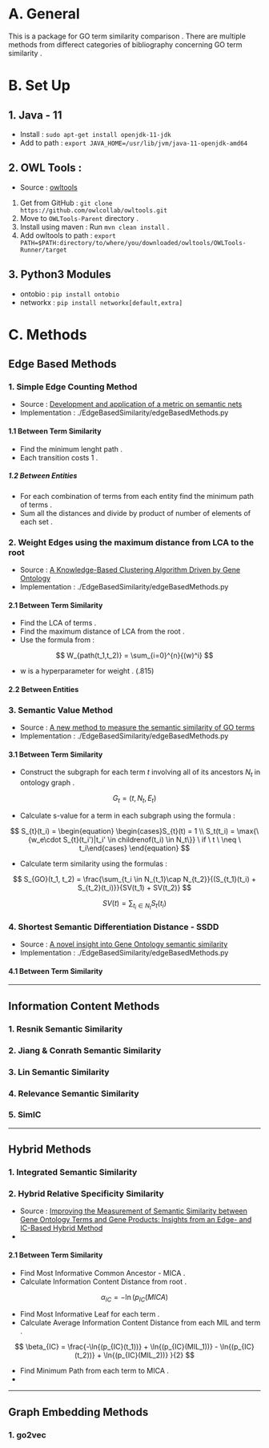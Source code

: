 # A. General

This is a package for GO term similarity comparison . There are multiple methods from differect categories of bibliography concerning GO term similarity .

# B. Set Up

## 1. Java - 11

- Install : `sudo apt-get install openjdk-11-jdk`
- Add to path : `export JAVA_HOME=/usr/lib/jvm/java-11-openjdk-amd64`

## 2. OWL Tools : 

- Source : [owltools](https://github.com/owlcollab/owltools)

1. Get from GitHub : `git clone https://github.com/owlcollab/owltools.git`
2. Move to `OWLTools-Parent` directory .
3. Install using maven : Run `mvn clean install` .
4. Add owltools to path : `export PATH=$PATH:directory/to/where/you/downloaded/owltools/OWLTools-Runner/target`

## 3. Python3 Modules

- ontobio : `pip install ontobio`
- networkx : `pip install networkx[default,extra]`

# C. Methods

## Edge Based Methods 

### 1. Simple Edge Counting Method 

- Source : [Development and application of a metric on semantic nets](https://ieeexplore.ieee.org/abstract/document/24528/)
- Implementation : ./EdgeBasedSimilarity/edgeBasedMethods.py

#### 1.1 Between Term Similarity

- Find the minimum lenght path .
- Each transition costs 1 .

##### 1.2 Between Entities

- For each combination of terms from each entity find the minimum path of terms .
- Sum all the distances and divide by product of number of elements of each set . 

### 2. Weight Edges using the maximum distance from LCA to the root

- Source : [A Knowledge-Based Clustering Algorithm Driven by
Gene Ontology](https://www.tandfonline.com/doi/abs/10.1081/BIP-200025659)
- Implementation : ./EdgeBasedSimilarity/edgeBasedMethods.py

#### 2.1 Between Term Similarity

- Find the LCA of terms .
- Find the maximum distance of LCA from the root .
- Use the formula from :

$$
W_{path(t_1,t_2)} = \sum_{i=0}^{n}{(w)^i}
$$

- w is a hyperparameter for weight . (.815)

#### 2.2 Between Entities

### 3. Semantic Value Method

- Source : [A new method to measure the semantic similarity of GO terms](https://academic.oup.com/bioinformatics/article/23/10/1274/197095)
- Implementation : ./EdgeBasedSimilarity/edgeBasedMethods.py

#### 3.1 Between Term Similarity

- Construct the subgraph for each term $t$ involving all of its ancestors $N_t$ in ontology graph .

$$
G_t = (t, N_t , E_t)
$$

- Calculate s-value for a term in each subgraph using the formula :
  
$$
S_{t}(t_i) = 
\begin{equation}
\begin{cases}S_{t}(t) = 1 \\
S_t(t_i) = \max{\{w_e\cdot S_{t}(t_i')|t_i' \in childrenof(t_i) \in N_t\}} \ if \ t \ \neq \ t_i\end{cases}
\end{equation}
$$

- Calculate term similarity using the formulas :

$$
S_{GO}(t_1, t_2) = \frac{\sum_{t_i \in N_{t_1}\cap N_{t_2}}{(S_{t_1}(t_i) + S_{t_2}(t_i)}}{SV(t_1) + SV(t_2)}
$$

$$
SV(t) = \sum_{t_i \in N_t}{S_t(t_i)}
$$

### 4. Shortest Semantic Differentiation Distance - SSDD

- Source : [A novel insight into Gene Ontology semantic similarity](https://www.sciencedirect.com/science/article/pii/S0888754313000876)
- Implementation : ./EdgeBasedSimilarity/edgeBasedMethods.py

#### 4.1 Between Term Similarity

---

## Information Content Methods 

### 1. Resnik Semantic Similarity

### 2. Jiang & Conrath Semantic Similarity

### 3. Lin Semantic Similarity

### 4. Relevance Semantic Similarity

### 5. SimIC

---

## Hybrid Methods 

### 1. Integrated Semantic Similarity


### 2. Hybrid Relative Specificity Similarity

- Source : [Improving the Measurement of Semantic Similarity between Gene Ontology Terms and Gene Products: Insights from an Edge- and IC-Based Hybrid Method](https://journals.plos.org/plosone/article?id=10.1371/journal.pone.0066745)
- 

#### 2.1 Between Term Similarity

- Find Most Informative Common Ancestor - MICA .
- Calculate Information Content Distance from root .

$$
\alpha_{IC} = -\ln{(p_{IC}(MICA)}
$$

- Find Most Informative Leaf for each term .
- Calculate Average Information Content Distance from each MIL and term .

$$
\beta_{IC} = \frac{-\ln{(p_{IC}(t_1))} + \ln{(p_{IC}(MIL_1))} - \ln{(p_{IC}(t_2))} + \ln{(p_{IC}(MIL_2))} }{2}
$$

- Find Minimum Path from each term to MICA .
- 

---

## Graph Embedding Methods 

### 1. go2vec
